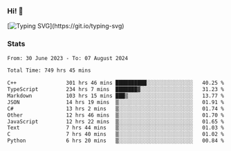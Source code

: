 ### Hi!  👋

[![Typing SVG](https://readme-typing-svg.herokuapp.com?font=Fira+Code&pause=1000&width=435&lines=Hello!+I'm+Texiwustion.)](https://git.io/typing-svg)

### Stats

<!--START_SECTION:waka-->

```txt
From: 30 June 2023 - To: 07 August 2024

Total Time: 749 hrs 45 mins

C++                301 hrs 46 mins ██████████░░░░░░░░░░░░░░░   40.25 %
TypeScript         234 hrs 7 mins  ███████▓░░░░░░░░░░░░░░░░░   31.23 %
Markdown           103 hrs 15 mins ███▒░░░░░░░░░░░░░░░░░░░░░   13.77 %
JSON               14 hrs 19 mins  ▒░░░░░░░░░░░░░░░░░░░░░░░░   01.91 %
C#                 13 hrs 2 mins   ▒░░░░░░░░░░░░░░░░░░░░░░░░   01.74 %
Other              12 hrs 46 mins  ▒░░░░░░░░░░░░░░░░░░░░░░░░   01.70 %
JavaScript         12 hrs 22 mins  ▒░░░░░░░░░░░░░░░░░░░░░░░░   01.65 %
Text               7 hrs 44 mins   ▒░░░░░░░░░░░░░░░░░░░░░░░░   01.03 %
C                  7 hrs 40 mins   ▒░░░░░░░░░░░░░░░░░░░░░░░░   01.02 %
Python             6 hrs 20 mins   ▒░░░░░░░░░░░░░░░░░░░░░░░░   00.84 %
```

<!--END_SECTION:waka-->
